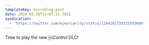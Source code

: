 ```yaml
---
templateKey: microblog-post
date: 2020-03-29T15:07:21.765Z
syndication:
  - 'https://twitter.com/mjmoriarity/status/1244281735325593600'
---
```


Time to play the new ￼_Control_ DLC!
